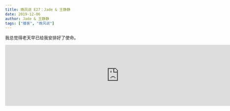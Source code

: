 ```yaml
---
title: 晚风说 E27：Jade & 王静静
date: 2019-12-06
author: Jade & 王静静
tags: ["播客", "晚风说"]
---
```


我总觉得老天早已给我安排好了使命。

<!--more-->

<iframe src="https://fireside.fm/player/v2/trfV16OE+ICAkJb8f?theme=dark" width="740" height="200" frameborder="0" scrolling="no"></iframe>